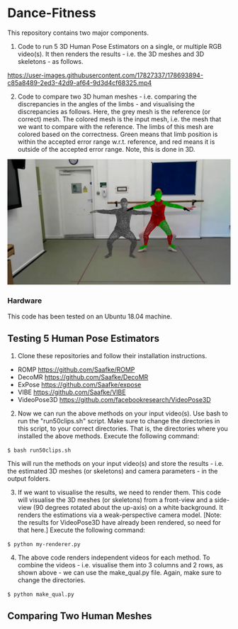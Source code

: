 # Dance-Fitness

This repository contains two major components. 

1. Code to run 5 3D Human Pose Estimators on a single, or multiple RGB video(s). It then renders the results - i.e. the 3D meshes and 3D skeletons - as follows.

https://user-images.githubusercontent.com/17827337/178693894-c85a8489-2ed3-42d9-af64-9d3d4cf68325.mp4

2. Code to compare two 3D human meshes - i.e. comparing the discrepancies in the angles of the limbs - and visualising the discrepancies as follows. Here, the grey mesh is the reference (or correct) mesh. The colored mesh is the input mesh, i.e. the mesh that we want to compare with the reference. The limbs of this mesh are colored based on the correctness. Green means that limb position is within the accepted error range w.r.t. reference, and red means it is outside of the accepted error range. Note, this is done in 3D.

![Comparing 3D meshes](compare.png)

### Hardware

This code has been tested on an Ubuntu 18.04 machine.


## Testing 5 Human Pose Estimators

1. Clone these repositories and follow their installation instructions.

- ROMP https://github.com/Saafke/ROMP 
- DecoMR https://github.com/Saafke/DecoMR
- ExPose https://github.com/Saafke/expose
- VIBE https://github.com/Saafke/VIBE
- VideoPose3D https://github.com/facebookresearch/VideoPose3D 

2. Now we can run the above methods on your input video(s). Use bash to run the "run50clips.sh" script. Make sure to change the directories in this script, to your correct directories. That is, the directories where you installed the above methods. Execute the following command:

`$ bash run50clips.sh` 

This will run the methods on your input video(s) and store the results - i.e. the estimated 3D meshes (or skeletons) and camera parameters - in the output folders.

3. If we want to visualise the results, we need to render them. This code will visualise the 3D meshes (or skeletons) from a front-view and a side-view (90 degrees rotated about the up-axis) on a white background. It renders the estimations via a weak-perspective camera model. [Note: the results for VideoPose3D have already been rendered, so need for that here.] Execute the following command:

`$ python my-renderer.py`

4. The above code renders independent videos for each method. To combine the videos - i.e. visualise them into 3 columns and 2 rows, as shown above - we can use the make_qual.py file. Again, make sure to change the directories.

`$ python make_qual.py`


## Comparing Two Human Meshes

